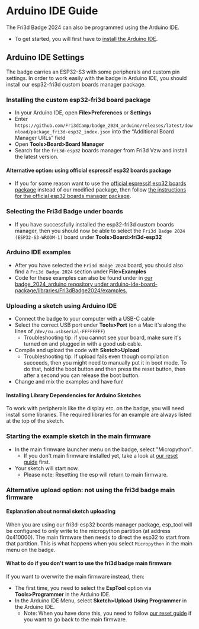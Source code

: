 # Arduino IDE Guide
The Fri3d Badge 2024 can also be programmed using the Arduino IDE.
* To get started, you will first have to [install the Arduino IDE](https://docs.arduino.cc/software/ide-v2/tutorials/getting-started/ide-v2-downloading-and-installing).

## Arduino IDE Settings

The badge carries an ESP32-S3 with some peripherals and custom pin settings. In order to work easily with the badge in Arduino IDE, you should install our esp32-fri3d custom boards manager package.

### Installing the custom esp32-fri3d board package
* In your Arduino IDE, open **File>Preferences** or **Settings**
* Enter `https://github.com/Fri3dCamp/badge_2024_arduino/releases/latest/download/package_fri3d-esp32_index.json` into the “Additional Board Manager URLs” field
* Open **Tools>Board>Board Manager**
* Search for the `fri3d-esp32` boards manager from Fri3d Vzw and install the latest version.

#### Alternative option: using official espressif esp32 boards package
* If you for some reason want to use the [official espressif esp32 boards package](https://espressif.github.io/arduino-esp32) instead of our modified package, then follow [the instructions for the official esp32 boards manager package](./using_official_esp32_boards_manager_package.en.md).

### Selecting the Fri3d Badge under boards
* If you have successfully installed the esp32-fri3d custom boards manager, then you should now be able to select the `Fri3d Badge 2024 (ESP32-S3-WROOM-1)` board under **Tools>Board>fri3d-esp32**

### Arduino IDE examples
* After you have selected the `Fri3d Badge 2024` board, you should also find a `Fri3d Badge 2024` section under **File>Examples**
* Code for these examples can also be found under in [our badge_2024_arduino repository under arduino-ide-board-package/libraries/Fri3dBadge2024/examples.](https://github.com/Fri3dCamp/badge_2024_arduino/tree/main/arduino-ide-board-package/libraries/Fri3dBadge2024/examples)

### Uploading a sketch using Arduino IDE
* Connect the badge to your computer with a USB-C cable
* Select the correct USB port under **Tools>Port** (on a Mac it's along the lines of `/dev/cu.usbserial-FFFFFFFF`)
  * Troubleshooting tip: if you cannot see your board, make sure it's turned on and plugged in with a good usb cable.
* Compile and upload the code with **Sketch>Upload**
  *  Troubleshooting tip: If upload fails even though compilation succeeds, then you might need to manually put it in boot mode. To do that, hold the boot button and then press the reset button, then after a second you can release the boot button.
* Change and mix the examples and have fun!

#### Installing Library Dependencies for Arduino Sketches
To work with peripherals like the display etc. on the badge, you will need install some libraries. The required libraries for an example are always listed at the top of the sketch.

### Starting the example sketch in the main firmware
* In the main firmware launcher menu on the badge, select "Micropython".
  * If you don't main firmware installed yet, take a look at [our reset guide](../reset.en.md) first.
* Your sketch will start now.
  * Please note: Resetting the esp will return to main firmware.

### Alternative upload option: not using the fri3d badge main firmware
#### Explanation about normal sketch uploading
When you are using our fri3d-esp32 boards manager package, esp_tool will be configured to only write to the micropython partition (at address 0x410000). The main firmware then needs to direct the esp32 to start from that partition. This is what happens when you select `Micropython` in the main menu on the badge.

#### What to do if you don't want to use the fri3d badge main firmware
If you want to overwrite the main firmware instead, then:

* The first time, you need to select the **EspTool** option via **Tools>Programmer** in the Arduino IDE.
* In the Arduino IDE Menu, select **Sketch>Upload Using Programmer** in the Arduino IDE.
  * Note: When you have done this, you need to follow [our reset guide](../reset.en.md) if you want to go back to the main firmware.

